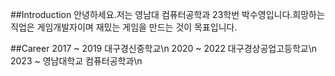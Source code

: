##Introduction
안녕하세요.저는 영남대 컴퓨터공학과 23학번 박수영입니다.희망하는 직업은 게임개발자이며 재밌는 게임을 만드는 것이 목표입니다.

##Career
2017 ~ 2019 대구경신중학교\n
2020 ~ 2022 대구경상공업고등학교\n
2023 ~ 영남대학교 컴퓨터공학과\n
